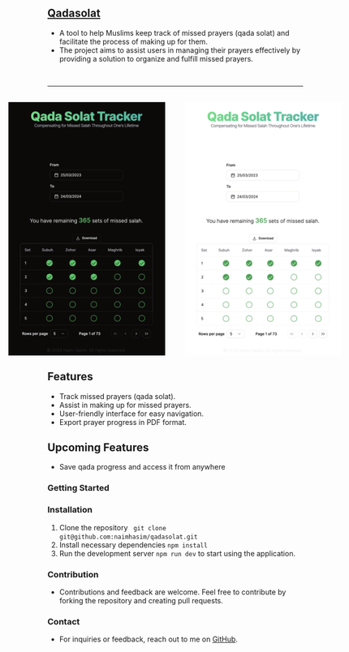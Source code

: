 ## <div style="margin-left: auto; margin-right: auto; display:block; weight: 100%;">[Qadasolat](https://qadasolat.vercel.app)</div>
  - A tool to help Muslims keep track of missed prayers (qada solat) and facilitate the process of making up for them.
  - The project aims to assist users in managing their prayers effectively by providing a solution to organize and fulfill missed prayers.
<br>
<hr>
<br>

<div style="display:flex; justify-content: center; gap: 2.5rem">
  <img src="public/dark.png" width='auto' height='500vh' style="display:inline;">
  <img src="public/light.png" width='auto' height='500vh' style="display:inline;">
</div>


  
## Features
  - Track missed prayers (qada solat).
  - Assist in making up for missed prayers.
  - User-friendly interface for easy navigation.
  - Export prayer progress in PDF format.

## Upcoming Features
  - Save qada progress and access it from anywhere

### Getting Started

  ### Installation
  1. Clone the repository ``` git clone git@github.com:naimhasim/qadasolat.git```
  2. Install necessary dependencies ```npm install```
  3. Run the development server ```npm run dev``` to start using the application.

### Contribution
- Contributions and feedback are welcome. Feel free to contribute by forking the repository and creating pull requests.

### Contact
- For inquiries or feedback, reach out to me on [GitHub](github.com/naimhasim).
